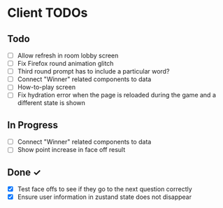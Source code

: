 # Client TODOs

## Todo

- [ ] Allow refresh in room lobby screen
- [ ] Fix Firefox round animation glitch
- [ ] Third round prompt has to include a particular word?
- [ ] Connect "Winner" related components to data
- [ ] How-to-play screen
- [ ] Fix hydration error when the page is reloaded during the game and a different state is shown

## In Progress

- [ ] Connect "Winner" related components to data
- [ ] Show point increase in face off result

## Done ✓

- [x] Test face offs to see if they go to the next question correctly
- [x] Ensure user information in zustand state does not disappear
